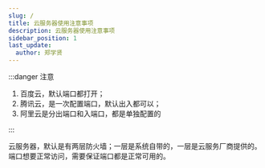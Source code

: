 ```yaml
---
slug: /
title: 云服务器使用注意事项
description: 云服务器使用注意事项
sidebar_position: 1
last_update:
  author: 郑学贤
---
```


:::danger 注意

1. 百度云，默认端口都打开；
2. 腾讯云，是一次配置端口，默认出入都可以；
3. 阿里云是分出端口和入端口，都是单独配置的

:::

云服务器，默认是有两层防火墙；一层是系统自带的，一层是云服务厂商提供的。端口想要正常访问，需要保证端口都是正常可用的。